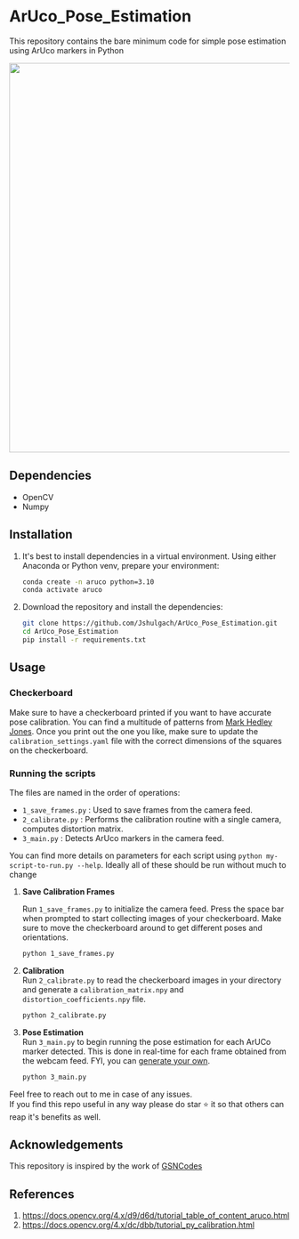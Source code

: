 # ArUco_Pose_Estimation
This repository contains the bare minimum code for simple pose estimation using ArUco markers in Python

<div align="center">
<img src = 'assets/aruco-track.gif ' width = 700>
</div>

## Dependencies
- OpenCV
- Numpy

## Installation
1. It's best to install dependencies in a virtual environment. Using either Anaconda or Python venv, prepare your environment:
    ```bash
    conda create -n aruco python=3.10
    conda activate aruco
    ```
2. Download the repository and install the dependencies:
    ```bash
    git clone https://github.com/Jshulgach/ArUco_Pose_Estimation.git
    cd ArUco_Pose_Estimation
    pip install -r requirements.txt
    ```
   
## Usage

### Checkerboard
Make sure to have a checkerboard printed if you want to have accurate pose calibration. You can find a multitude of patterns from [Mark Hedley Jones](https://markhedleyjones.com/projects/calibration-checkerboard-collection). Once you print out the one you like, make sure to update the `calibration_settings.yaml` file with the correct dimensions of the squares on the checkerboard.

### Running the scripts
The files are named in the order of operations:

- `1_save_frames.py` : Used to save frames from the camera feed.
- `2_calibrate.py`   : Performs the calibration routine with a single camera, computes distortion matrix.
- `3_main.py`        : Detects ArUco markers in the camera feed.

You can find more details on parameters for each script using `python my-script-to-run.py --help`. Ideally all of these should be run without much to change
   
1. **Save Calibration Frames**  

    Run `1_save_frames.py` to initialize the camera feed. Press the space bar when prompted to start collecting images of your checkerboard. Make sure to move the checkerboard around to get different poses and orientations.
    ```bash
    python 1_save_frames.py
    ```
   
2. **Calibration**  
    Run `2_calibrate.py` to read the checkerboard images in your directory and generate a `calibration_matrix.npy` and `distortion_coefficients.npy` file. 
    ```bash
    python 2_calibrate.py  
    ```
   
3. **Pose Estimation**  
    Run `3_main.py` to begin running the pose estimation for each ArUCo marker detected. This is done in real-time for each frame obtained from the webcam feed. FYI, you can [generate your own](https://chev.me/arucogen/).
    ```bash
    python 3_main.py  
    ```
   
Feel free to reach out to me in case of any issues.  
If you find this repo useful in any way please do star ⭐️ it so that others can reap it's benefits as well.

## Acknowledgements
This repository is inspired by the work of [GSNCodes](https://github.com/GSNCodes/ArUCo-Markers-Pose-Estimation-Generation-Python)

## References
1. https://docs.opencv.org/4.x/d9/d6d/tutorial_table_of_content_aruco.html
2. https://docs.opencv.org/4.x/dc/dbb/tutorial_py_calibration.html
